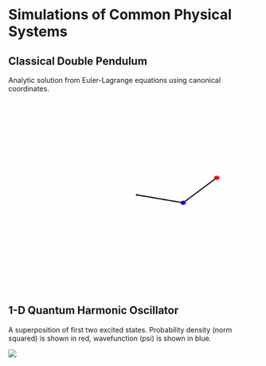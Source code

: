 # Simulations of Common Physical Systems

## Classical Double Pendulum
Analytic solution from Euler-Lagrange equations using canonical coordinates.

![](simulations/double_pendulum/double_pendulum.gif)

## 1-D Quantum Harmonic Oscillator 
A superposition of first two excited states.
Probability density (norm squared) is shown in red, wavefunction (psi) is shown in blue.

![](simulations/qho/qho.gif)

